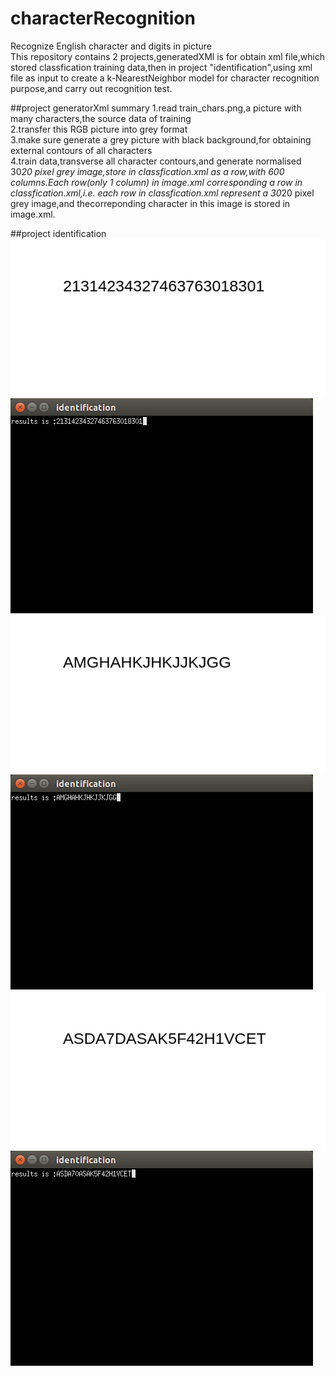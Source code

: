 # characterRecognition
Recognize English character and digits in picture</br>
This repository contains 2 projects,generatedXMl is for obtain xml file,which stored classfication training data,then in project "identification",using xml file as input to create a k-NearestNeighbor model for character recognition purpose,and carry out recognition test.

##project generatorXml summary
1.read train_chars.png,a picture with many characters,the source data of training </br>
2.transfer this RGB picture into grey format</br>
3.make sure generate a grey picture with black background,for obtaining external contours of all characters</br>
4.train data,transverse all character contours,and generate normalised 30*20 pixel grey image,store in classfication.xml as a row,with 600 columns.Each row(only 1 column) in image.xml corresponding a row in classfication.xml,i.e. each row in classfication.xml represent a 30*20 pixel grey image,and thecorreponding character in this image is stored in image.xml. 

##project identification
![Alt text](digits_1.png)
![Alt text](digits_2.png)
![Alt text](char_1.png)
![Alt text](char_2.png)
![Alt text](digit_char_1.png)
![Alt text](digit_char_2.png)
